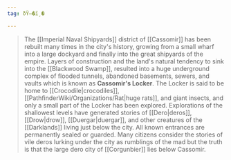 ```yaml
---
tag: ðŸ—�ï¸�

---
```

> The [[Imperial Naval Shipyards]] district of [[Cassomir]] has been rebuilt many times in the city's history, growing from a small wharf into a large dockyard and finally into the great shipyards of the empire. Layers of construction and the land's natural tendency to sink into the [[Blackwood Swamp]], resulted into a huge underground complex of flooded tunnels, abandoned basements, sewers, and vaults which is known as **Cassomir's Locker**. The Locker is said to be home to [[Crocodile|crocodiles]], [[PathfinderWiki/Organizations/Rat|huge rats]], and giant insects, and only a small part of the Locker has been explored. Explorations of the shallowest levels have generated stories of [[Dero|deros]], [[Drow|drow]], [[Duergar|duergar]], and other creatures of the [[Darklands]] living just below the city. All known entrances are permanently sealed or guarded.
> Many citizens consider the stories of vile deros lurking under the city as rumblings of the mad but the truth is that the large dero city of [[Corgunbier]] lies below Cassomir.







